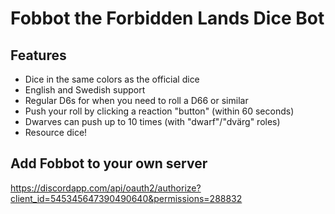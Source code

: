 # Fobbot the Forbidden Lands Dice Bot

## Features
* Dice in the same colors as the official dice
* English and Swedish support
* Regular D6s for when you need to roll a D66 or similar
* Push your roll by clicking a reaction "button" (within 60 seconds)
* Dwarves can push up to 10 times (with "dwarf"/"dvärg" roles)
* Resource dice!

## Add Fobbot to your own server
https://discordapp.com/api/oauth2/authorize?client_id=545345647390490640&permissions=288832
